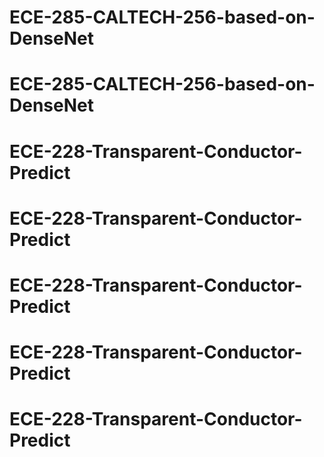 # ECE-285-CALTECH-256-based-on-DenseNet
# ECE-285-CALTECH-256-based-on-DenseNet
# ECE-228-Transparent-Conductor-Predict
# ECE-228-Transparent-Conductor-Predict
# ECE-228-Transparent-Conductor-Predict
# ECE-228-Transparent-Conductor-Predict
# ECE-228-Transparent-Conductor-Predict
